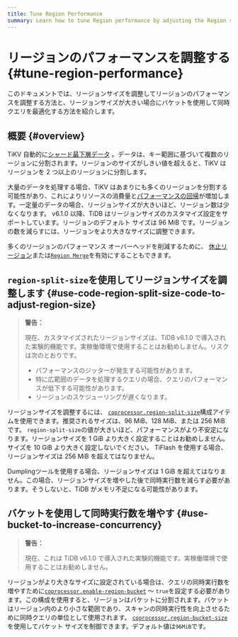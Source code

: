 ```yaml
---
title: Tune Region Performance
summary: Learn how to tune Region performance by adjusting the Region size and how to use buckets to optimize concurrent queries when the Region size is large.
---
```


# リージョンのパフォーマンスを調整する {#tune-region-performance}

このドキュメントでは、リージョンサイズを調整してリージョンのパフォーマンスを調整する方法と、リージョンサイズが大きい場合にバケットを使用して同時クエリを最適化する方法を紹介します。

## 概要 {#overview}

TiKV 自動的に[シャード最下層データ](/best-practices/tidb-best-practices.md#data-sharding) 。データは、キー範囲に基づいて複数のリージョンに分割されます。リージョンのサイズがしきい値を超えると、TiKV はリージョンを 2 つ以上のリージョンに分割します。

大量のデータを処理する場合、TiKV はあまりにも多くのリージョンを分割する可能性があり、これによりリソースの消費量と[パフォーマンスの回帰](/best-practices/massive-regions-best-practices.md#performance-problem)が増加します。一定量のデータの場合、リージョンサイズが大きいほど、リージョン数は少なくなります。 v6.1.0 以降、TiDB はリージョンサイズのカスタマイズ設定をサポートしています。リージョンのデフォルト サイズは 96 MiB です。リージョンの数を減らすには、リージョンをより大きなサイズに調整できます。

多くのリージョンのパフォーマンス オーバーヘッドを削減するために、 [休止リージョン](/best-practices/massive-regions-best-practices.md#method-4-increase-the-number-of-tikv-instances)または[`Region Merge`](/best-practices/massive-regions-best-practices.md#method-5-adjust-raft-base-tick-interval)を有効にすることもできます。

## <code>region-split-size</code>を使用してリージョンサイズを調整します {#use-code-region-split-size-code-to-adjust-region-size}

> **警告：**
>
> 現在、カスタマイズされたリージョンサイズは、TiDB v6.1.0 で導入された実験的機能です。実稼働環境で使用することはお勧めしません。リスクは次のとおりです。
>
> -   パフォーマンスのジッターが発生する可能性があります。
> -   特に広範囲のデータを処理するクエリの場合、クエリのパフォーマンスが低下する可能性があります。
> -   リージョンのスケジューリングが遅くなります。

リージョンサイズを調整するには、 [`coprocessor.region-split-size`](/tikv-configuration-file.md#region-split-size)構成アイテムを使用できます。推奨されるサイズは、96 MiB、128 MiB、または 256 MiB です。 `region-split-size`の値が大きいほど、パフォーマンスがより不安定になります。リージョンサイズを 1 GiB より大きく設定することはお勧めしません。サイズを 10 GiB より大きく設定しないでください。 TiFlash を使用する場合、リージョンサイズは 256 MiB を超えてはなりません。

Dumplingツールを使用する場合、リージョンサイズは 1 GiB を超えてはなりません。この場合、リージョンサイズを増やした後で同時実行数を減らす必要があります。そうしないと、TiDB がメモリ不足になる可能性があります。

## バケットを使用して同時実行数を増やす {#use-bucket-to-increase-concurrency}

> **警告：**
>
> 現在、これは TiDB v6.1.0 で導入された実験的機能です。実稼働環境で使用することはお勧めしません。

リージョンがより大きなサイズに設定されている場合は、クエリの同時実行数を増やすために[`coprocessor.enable-region-bucket`](/tikv-configuration-file.md#enable-region-bucket-new-in-v610) ～ `true`を設定する必要があります。この構成を使用すると、リージョンはバケットに分割されます。バケットはリージョン内のより小さな範囲であり、スキャンの同時実行性を向上させるために同時クエリの単位として使用されます。 [`coprocessor.region-bucket-size`](/tikv-configuration-file.md#region-bucket-size-new-in-v610)を使用してバケット サイズを制御できます。デフォルト値は`96MiB`です。

